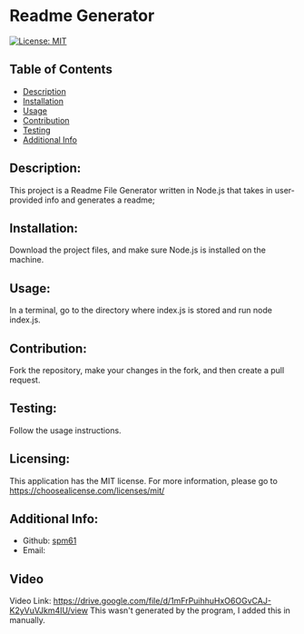 # Readme Generator

  [![License: MIT](https://img.shields.io/badge/License-MIT-yellow.svg)](https://opensource.org/licenses/MIT)

  ## Table of Contents 
  - [Description](#description)
  - [Installation](#installation)
  - [Usage](#usage)
  - [Contribution](#contribution)
  - [Testing](#testing)
  - [Additional Info](#additional-info)

  ## Description:
  This project is a Readme File Generator written in Node.js that takes in user-provided info and generates a readme;

  ## Installation:
  Download the project files, and make sure Node.js is installed on the machine.

  ## Usage:
  In a terminal, go to the directory where index.js is stored and run node index.js.

  ## Contribution:
  Fork the repository, make your changes in the fork, and then create a pull request.

  ## Testing:
  Follow the usage instructions.

  ## Licensing:
  This application has the MIT license.
  For more information, please go to 
  https://choosealicense.com/licenses/mit/

  ## Additional Info:
  - Github: [spm61](https://github.com/spm61)
  - Email: 
  
  ## Video
  Video Link: https://drive.google.com/file/d/1mFrPuihhuHxO6OGvCAJ-K2yVuVJkm4IU/view
  This wasn't generated by the program, I added this in manually.